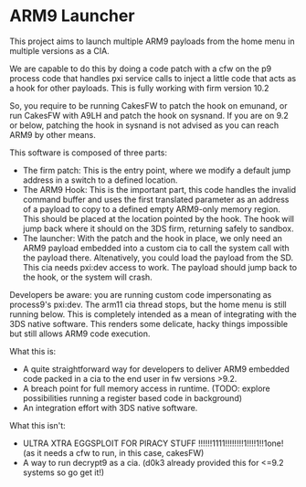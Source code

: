 # ARM9 Launcher
This project aims to launch multiple ARM9 payloads from the home menu in multiple versions as a CIA.

We are capable to do this by doing a code patch with a cfw on the p9 process code that handles pxi service calls to inject a little code that acts as a hook for other payloads. This is fully working with firm version 10.2

So, you require to be running CakesFW to patch the hook on emunand, or run CakesFW with A9LH and patch the hook on sysnand.
If you are on 9.2 or below, patching the hook in sysnand is not advised as you can reach ARM9 by other means.

This software is composed of three parts:
- The firm patch: This is the entry point, where we modify a default jump address in a switch to a defined location.
- The ARM9 Hook: This is the important part, this code handles the invalid command buffer and uses the first translated parameter as an address of a payload to copy to a defined empty ARM9-only memory region. This should be placed at the location pointed by the hook. The hook will jump back where it should on the 3DS firm, returning safely to sandbox.
- The launcher: With the patch and the hook in place, we only need an ARM9 payload embedded into a custom cia to call the system call with the payload there. Altenatively, you could load the payload from the SD. This cia needs pxi:dev access to work. The payload should jump back to the hook, or the system will crash.

Developers be aware: you are running custom code impersonating as process9's pxi:dev. The arm11 cia thread stops, but the home menu is still running below. This is completely intended as a mean of integrating with the 3DS native software. This renders some delicate, hacky things impossible but still allows ARM9 code execution.

What this is:
- A quite straightforward way for developers to deliver ARM9 embedded code packed in a cia to the end user in fw versions >9.2.
- A breach point for full memory access in runtime. (TODO: explore possibilities running a register based code in background)
- An integration effort with 3DS native software.

What this isn't:
- ULTRA XTRA EGGSPLOIT FOR PIRACY STUFF !!!!!!1111!!!!!!!!1!!!!1!!1one! (as it needs a cfw to run, in this case, cakesFW)
- A way to run decrypt9 as a cia. (d0k3 already provided this for <=9.2 systems so go get it!)

